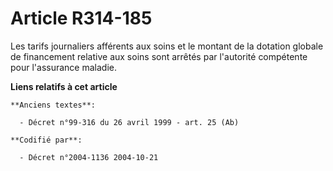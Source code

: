 # Article R314-185

Les tarifs journaliers afférents aux soins et le montant de la dotation globale de financement relative aux soins sont
arrêtés par l'autorité compétente pour l'assurance maladie.

**Liens relatifs à cet article**

	**Anciens textes**:

	  - Décret n°99-316 du 26 avril 1999 - art. 25 (Ab)

	**Codifié par**:

	  - Décret n°2004-1136 2004-10-21
